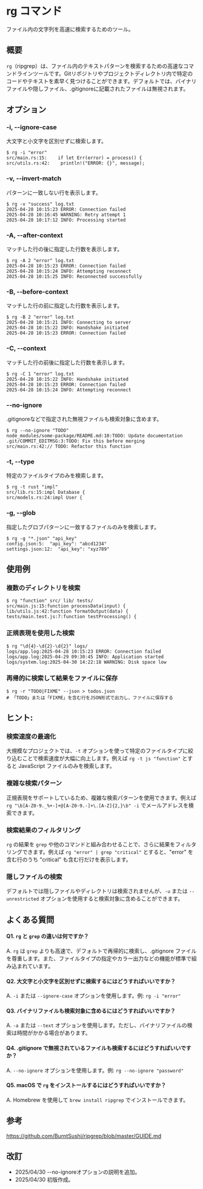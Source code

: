 # rg コマンド

ファイル内の文字列を高速に検索するためのツール。

## 概要

`rg`（ripgrep）は、ファイル内のテキストパターンを検索するための高速なコマンドラインツールです。Gitリポジトリやプロジェクトディレクトリ内で特定のコードやテキストを素早く見つけることができます。デフォルトでは、バイナリファイルや隠しファイル、.gitignoreに記載されたファイルは無視されます。

## オプション

### **-i, --ignore-case**

大文字と小文字を区別せずに検索します。

```console
$ rg -i "error" 
src/main.rs:15:    if let Err(error) = process() {
src/utils.rs:42:    println!("ERROR: {}", message);
```

### **-v, --invert-match**

パターンに一致しない行を表示します。

```console
$ rg -v "success" log.txt
2025-04-28 10:15:23 ERROR: Connection failed
2025-04-28 10:16:45 WARNING: Retry attempt 1
2025-04-28 10:17:12 INFO: Processing started
```

### **-A, --after-context**

マッチした行の後に指定した行数を表示します。

```console
$ rg -A 2 "error" log.txt
2025-04-28 10:15:23 ERROR: Connection failed
2025-04-28 10:15:24 INFO: Attempting reconnect
2025-04-28 10:15:25 INFO: Reconnected successfully
```

### **-B, --before-context**

マッチした行の前に指定した行数を表示します。

```console
$ rg -B 2 "error" log.txt
2025-04-28 10:15:21 INFO: Connecting to server
2025-04-28 10:15:22 INFO: Handshake initiated
2025-04-28 10:15:23 ERROR: Connection failed
```

### **-C, --context**

マッチした行の前後に指定した行数を表示します。

```console
$ rg -C 1 "error" log.txt
2025-04-28 10:15:22 INFO: Handshake initiated
2025-04-28 10:15:23 ERROR: Connection failed
2025-04-28 10:15:24 INFO: Attempting reconnect
```

### **--no-ignore**

.gitignoreなどで指定された無視ファイルも検索対象に含めます。

```console
$ rg --no-ignore "TODO"
node_modules/some-package/README.md:10:TODO: Update documentation
.git/COMMIT_EDITMSG:3:TODO: Fix this before merging
src/main.rs:42:// TODO: Refactor this function
```

### **-t, --type**

特定のファイルタイプのみを検索します。

```console
$ rg -t rust "impl"
src/lib.rs:15:impl Database {
src/models.rs:24:impl User {
```

### **-g, --glob**

指定したグロブパターンに一致するファイルのみを検索します。

```console
$ rg -g "*.json" "api_key"
config.json:5:  "api_key": "abcd1234"
settings.json:12:  "api_key": "xyz789"
```

## 使用例

### 複数のディレクトリを検索

```console
$ rg "function" src/ lib/ tests/
src/main.js:15:function processData(input) {
lib/utils.js:42:function formatOutput(data) {
tests/main.test.js:7:function testProcessing() {
```

### 正規表現を使用した検索

```console
$ rg "\d{4}-\d{2}-\d{2}" logs/
logs/app.log:2025-04-28 10:15:23 ERROR: Connection failed
logs/app.log:2025-04-29 09:30:45 INFO: Application started
logs/system.log:2025-04-30 14:22:18 WARNING: Disk space low
```

### 再帰的に検索して結果をファイルに保存

```console
$ rg -r "TODO|FIXME" --json > todos.json
# 「TODO」または「FIXME」を含む行をJSON形式で出力し、ファイルに保存する
```

## ヒント:

### 検索速度の最適化

大規模なプロジェクトでは、`-t` オプションを使って特定のファイルタイプに絞り込むことで検索速度が大幅に向上します。例えば `rg -t js "function"` とすると JavaScript ファイルのみを検索します。

### 複雑な検索パターン

正規表現をサポートしているため、複雑な検索パターンを使用できます。例えば `rg "\b[A-Z0-9._%+-]+@[A-Z0-9.-]+\.[A-Z]{2,}\b" -i` でメールアドレスを検索できます。

### 検索結果のフィルタリング

`rg` の結果を `grep` や他のコマンドと組み合わせることで、さらに結果をフィルタリングできます。例えば `rg "error" | grep "critical"` とすると、"error" を含む行のうち "critical" も含む行だけを表示します。

### 隠しファイルの検索

デフォルトでは隠しファイルやディレクトリは検索されませんが、`-u` または `--unrestricted` オプションを使用すると検索対象に含めることができます。

## よくある質問

#### Q1. `rg` と `grep` の違いは何ですか？
A. `rg` は `grep` よりも高速で、デフォルトで再帰的に検索し、.gitignore ファイルを尊重します。また、ファイルタイプの指定やカラー出力などの機能が標準で組み込まれています。

#### Q2. 大文字と小文字を区別せずに検索するにはどうすればいいですか？
A. `-i` または `--ignore-case` オプションを使用します。例: `rg -i "error"`

#### Q3. バイナリファイルも検索対象に含めるにはどうすればいいですか？
A. `-a` または `--text` オプションを使用します。ただし、バイナリファイルの検索は時間がかかる場合があります。

#### Q4. .gitignore で無視されているファイルも検索するにはどうすればいいですか？
A. `--no-ignore` オプションを使用します。例: `rg --no-ignore "password"`

#### Q5. macOS で `rg` をインストールするにはどうすればいいですか？
A. Homebrew を使用して `brew install ripgrep` でインストールできます。

## 参考

https://github.com/BurntSushi/ripgrep/blob/master/GUIDE.md

## 改訂

- 2025/04/30 --no-ignoreオプションの説明を追加。
- 2025/04/30 初版作成。